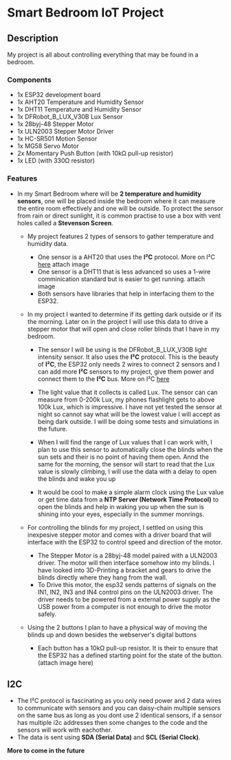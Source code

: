 # Smart Bedroom IoT Project

## Description
My project is all about controlling everything that may be found in a bedroom. 

### Components
- 1x ESP32 development board
- 1x AHT20 Temperature and Humidity Sensor
- 1x DHT11 Temperature and Humidity Sensor
- 1x DFRobot_B_LUX_V30B Lux Sensor
- 1x 28byj-48 Stepper Motor
- 1x ULN2003 Stepper Motor Driver
- 1x HC-SR501 Motion Sensor
- 1x MG58 Servo Motor
- 2x Momentary Push Button (with 10kΩ pull-up resistor)
- 1x LED (with 330Ω resistor)

### Features
- In my Smart Bedroom where will be **2 temperature and humidity sensors**, one will be placed inside the bedroom where it can measure the entire room effectively and one will be outside. To          protect the sensor from rain or direct sunlight, it is common practise to use a box with vent holes called a **Stevenson Screen**.
  
  - My project features 2 types of sensors to gather temperature and humidity data.
      - One sensor is a AHT20 that uses the **I²C** protocol. More on I²C [here](#i2c)
      attach image
      - One  sensor is a DHT11 that is less advanced so uses a 1-wire comminication standard but is easier to get running. 
        attach image
    - Both sensors have libraries that help in interfacing them to the ESP32.


  - In my project I wanted to determine if its getting dark outside or if its the morning. Later on in the project I will use this data to drive a stepper motor that will open and close roller blinds that I have in my bedroom.
      - The sensor I will be using is the DFRobot_B_LUX_V30B light intensity sensor. It also uses the **I²C** protocol. This is the beauty of **I²C**, the ESP32 only needs 2 wires to connect 2 sensors and I can add more **I²C** sensors to my project, give them power and connect them to the **I²C** bus. More on I²C [here](#i2c)
        
      - The light value that it collects is called Lux. The sensor can can measure from 0-200k Lux, my phones flashlight gets to above 100k Lux, which is impressive. I have not yet tested the sensor at night so cannot say what will be the lowest value I will accept as being dark outside. I will be doing some tests and simulations in the future.
      - When I will find the range of Lux values that I can work with, I plan to use this sensor to automatically close the blinds when the sun sets and their is no point of having them open. Annd the same for the morning, the sensor will start to read that the Lux value is slowly climbing, I will use the data with a delay to open the blinds and wake you up
  
      - It would be cool to make a simple alarm clock using the Lux value or get time data from a **NTP Server (Network Time Protocol)** to open the blinds and help in waking you up when the sun is shining into your eyes, especially in the summer monrings.


  - For controlling the blinds for my project, I settled on using this inexpesive stepper motor and comes with a driver board that will interface with the ESP32 to control speed and direction of the motor.
    - The Stepper Motor is a 28byj-48 model paired with a ULN2003 driver. The motor will then interface somehow into my blinds. I have looked into 3D-Printing a bracket and gears to drive the blinds directly where they hang from the wall.
    - To Drive this motor, the esp32 sends patterns of signals on the IN1, IN2, IN3 and IN4 control pins on the ULN2003 driver. The driver needs to be powered from a external power supply as the USB power from a computer is not enough to drive the motor safely.


  - Using the 2 buttons I plan to have a physical way of moving the blinds up and down besides the webserver's digital buttons
    - Each button has a 10kΩ pull-up resistor. It is their to ensure that the ESP32 has a defined starting point for the state of the button.
  (attach image here)


## I2C
- The I²C protocol is fascinating as you only need power and 2 data wires to communicate with sensors and you can daisy-chain multiple sensors on the same bus as long as you dont use 2 identical      sensors, if a sensor has multiple i2c addresses then some changes to the code and the sensors will work with eachother.  
- The data is sent using **SDA (Serial Data)** and **SCL (Serial Clock)**.

**More to come in the future**



  
